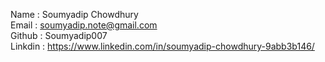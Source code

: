  Name : Soumyadip Chowdhury<br>
 Email : soumyadip.note@gmail.com <br>
 Github : Soumyadip007<br>
 Linkdin : https://www.linkedin.com/in/soumyadip-chowdhury-9abb3b146/
